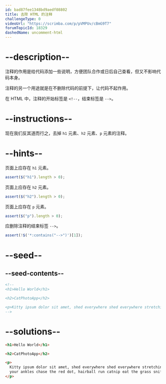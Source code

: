 ```yaml
---
id: bad87fee1348bd9aedf08802
title: 去除 HTML 的注释
challengeType: 0
videoUrl: "https://scrimba.com/p/pVMPUv/cBmG9T7"
forumTopicId: 18329
dashedName: uncomment-html
---
```


# --description--

注释的作用是给代码添加一些说明，方便团队合作或日后自己查看，但又不影响代码本身。

注释的另一个用途就是在不删除代码的前提下，让代码不起作用。

在 HTML 中，注释的开始标签是 `<!--`，结束标签是 `-->`。

# --instructions--

现在我们反其道而行之，去掉 `h1` 元素、`h2` 元素、`p` 元素的注释。

# --hints--

页面上应存在 `h1` 元素。

```js
assert($("h1").length > 0);
```

页面上应存在 `h2` 元素。

```js
assert($("h2").length > 0);
```

页面上应存在 `p` 元素。

```js
assert($("p").length > 0);
```

应删除注释的结束标签 `-->`。

```js
assert(!$('*:contains("-->")')[1]);
```

# --seed--

## --seed-contents--

```html
<!--
<h1>Hello World</h1>

<h2>CatPhotoApp</h2>

<p>Kitty ipsum dolor sit amet, shed everywhere shed everywhere stretching attack your ankles chase the red dot, hairball run catnip eat the grass sniff.</p>
-->
```

# --solutions--

```html
<h1>Hello World</h1>

<h2>CatPhotoApp</h2>

<p>
  Kitty ipsum dolor sit amet, shed everywhere shed everywhere stretching attack
  your ankles chase the red dot, hairball run catnip eat the grass sniff.
</p>
```
